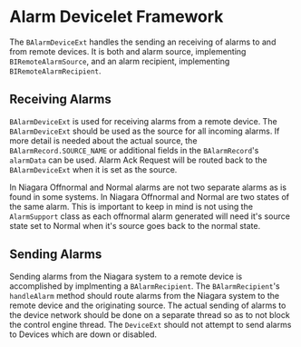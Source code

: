 # Alarm Devicelet Framework

The `BAlarmDeviceExt` handles the sending an receiving of alarms to and from remote devices. It is both and alarm source, implementing `BIRemoteAlarmSource`, and an alarm recipient, implementing `BIRemoteAlarmRecipient`.

## Receiving Alarms

`BAlarmDeviceExt` is used for receiving alarms from a remote device. The `BAlarmDeviceExt` should be used as the source for all incoming alarms. If more detail is needed about the actual source, the `BAlarmRecord.SOURCE_NAME` or additional fields in the `BAlarmRecord`'s `alarmData` can be used. Alarm Ack Request will be routed back to the `BAlarmDeviceExt` when it is set as the source.

In Niagara Offnormal and Normal alarms are not two separate alarms as is found in some systems. In Niagara Offnormal and Normal are two states of the same alarm. This is important to keep in mind is not using the `AlarmSupport` class as each offnormal alarm generated will need it's source state set to Normal when it's source goes back to the normal state.

## Sending Alarms

Sending alarms from the Niagara system to a remote device is accomplished by implmenting a `BAlarmRecipient`. The `BAlarmRecipient`'s `handleAlarm` method should route alarms from the Niagara system to the remote device and the originating source. The actual sending of alarms to the device network should be done on a separate thread so as to not block the control engine thread. The `DeviceExt` should not attempt to send alarms to Devices which are down or disabled.
